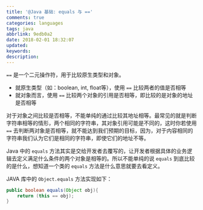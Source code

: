 ```yaml
---
title: '@Java 基础: equals 与 =='
comments: true
categories: languages
tags: java
abbrlink: 9edb0a2
date: 2018-02-01 18:32:07
updated:
keywords:
description:
---
```


`==`  是一个二元操作符，用于比较原生类型和对象。

* 就原生类型（如：boolean, int, float等），使用 `==` 比较两者的值是否相等
* 就对象而言，使用 `==` 比较两个对象的引用是否相等，即比较的是对象的地址是否相等

对于对象之间比较是否相等，不能单纯的通过比较其地址相等。最常见的就是判断字符串相等的情形，两个相同的字符串，其对象引用可能是不同的，这时你若使用 `==` 去判断两对象是否相等，就不能达到我们预期的目标，因为，对于内容相同的字符串我们认为它们是相同的字符串，即使它们的地址不等。

Java 中的 `equals` 方法其实是交给开发者去覆写的，让开发者根据具体的业务逻辑去定义满足什么条件的两个对象是相等的。所以不能单纯的说 `equals` 到底比较的是什么，想知道一个类的 `equals` 方法是什么意思就要去看定义。

JAVA 库中的 `Object.equals` 方法实现如下：

```java
public boolean equals(Object obj){
    return (this == obj);
}
```
